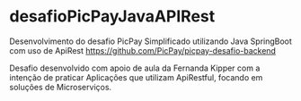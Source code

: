 # desafioPicPayJavaAPIRest
Desenvolvimento do desafio PicPay Simplificado utilizando Java SpringBoot com uso de ApiRest
https://github.com/PicPay/picpay-desafio-backend

Desafio desenvolvido com apoio de aula da Fernanda Kipper com a intenção de praticar Aplicações que utilizam ApiRestful, focando em soluções de Microserviços.

